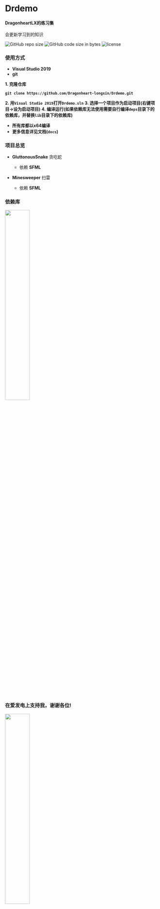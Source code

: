 # Drdemo

#### DragonheartLX的练习集
会更新学习到的知识

![GitHub repo size](https://img.shields.io/github/repo-size/Dragonheart-longxin/Drdemo?style=flat-square)
![GitHub code size in bytes](https://img.shields.io/github/languages/code-size/Dragonheart-longxin/Drdemo?style=flat-square)
![license](https://img.shields.io/badge/license-MIT-blue?style=flat-square)

### 使用方式
- __Visual Studio 2019__
- __git__

__1. 克隆仓库__

  __`git clone https://github.com/Dragonheart-longxin/Drdemo.git`__

__2. 用`Visual Studio 2019`打开`Drdemo.sln`__
__3. 选择一个项目作为启动项目(右键项目->设为启动项目)__
__4. 编译运行(如果依赖库无法使用需要自行编译`deps`目录下的依赖库，并替换`lib`目录下的依赖库)__

- __所有库都以x64编译__
- __更多信息详见文档(`docs`)__


### 项目总览

- __GluttonousSnake__ 贪吃蛇
  - 依赖 __SFML__

- __Minesweeper__ 扫雷
  - 依赖 __SFML__


### 依赖库

<a href = "https://github.com/SFML/SFML" title = "SFML">
    <img src = "https://camo.githubusercontent.com/f1cd6496aa46486fae925d16a7eac97db76be820a37cb33ad2bc7cedf4191183/68747470733a2f2f7777772e73666d6c2d6465762e6f72672f696d616765732f6c6f676f2e706e67" width = 40%>
</a>

<p>
    <wbr>
</p>

### 在爱发电上支持我，谢谢各位!

<a href = "https://afdian.net/@DragonheartLX" title = "爱发电">
    <img src = "https://dragonheart.aiur.site/afdian-dragonheartlx.jpg" width = 40%>
</a>
